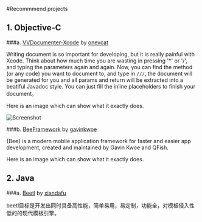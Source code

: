 
#Recommmend projects

## 1. Objective-C

###a. [VVDocumenter-Xcode](https://github.com/onevcat/VVDocumenter-Xcode) by [onevcat](https://github.com/onevcat)

Writing document is so important for developing, but it is really painful with Xcode. Think about how much time you are wasting in pressing '*' or '/', and typing the parameters again and again. Now, you can find the method (or any code) you want to document to, and type in `///`, the document will be generated for you and all params and return will be extracted into a beatiful Javadoc style. You can just fill the inline placeholders to finish your document。

Here is an image which can show what it exactly does.

![Screenshot](https://raw.github.com/onevcat/VVDocumenter-Xcode/master/ScreenShot.gif)

###b. [BeeFramework](https://github.com/gavinkwoe/BeeFramework) by [gavinkwoe](https://github.com/gavinkwoe)

{Bee} is a modern mobile application framework for faster and easier app development, created and maintained by Gavin Kwoe and QFish.

Here is an image which can show what it exactly does.


## 2. Java


###a. [Beetl](https://github.com/xiandafu/beetl1.2) by [xiandafu](https://github.com/xiandafu)

beetl目标是开发出同时具备高性能，简单易用，易定制，功能全，对模板侵入性低的的现代模板引擎。

